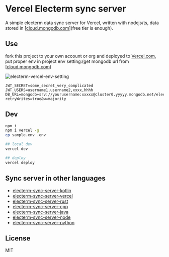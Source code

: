 # Vercel Electerm sync server

A simple electerm data sync server for Vercel, written with nodejs/ts, data stored in [[cloud.mongodb.com](https://cloud.mongodb.com/)](free tier is enough).

## Use

fork this project to your own account or org and deployed to [Vercel.com](https://Vercel.com), put proper env in project env setting:(get mongodb url from [[cloud.mongodb.com](https://cloud.mongodb.com/))

![electerm-vercel-env-setting](https://github.com/electerm/electerm-sync-server-vercel/assets/1641949/66032c6f-ffa8-491a-9a73-eb5a795d8e7c)

```env
JWT_SECRET=some_secret_very_complicated
JWT_USERS=username1,username2,xxxx,hhhh
DB_URL=mongodb+srv://yourusername:xxxxx@cluster0.yyyyy.mongodb.net/electerm_sync_custom_db_name?retryWrites=true&w=majority
```

## Dev

```bash
npm i
npm i vercel -g
cp sample.env .env

## local dev
vercel dev

## deploy
vercel deploy
```

## Sync server in other languages

- [electerm-sync-server-kotlin](https://github.com/electerm/electerm-sync-server-kotlin)
- [electerm-sync-server-vercel](https://github.com/electerm/electerm-sync-server-vercel)
- [electerm-sync-server-rust](https://github.com/electerm/electerm-sync-server-rust)
- [electerm-sync-server-cpp](https://github.com/electerm/electerm-sync-server-cpp)
- [electerm-sync-server-java](https://github.com/electerm/electerm-sync-server-java)
- [electerm-sync-server-node](https://github.com/electerm/electerm-sync-server-node)
- [electerm-sync-server-python](https://github.com/electerm/electerm-sync-server-python)

## License

MIT
